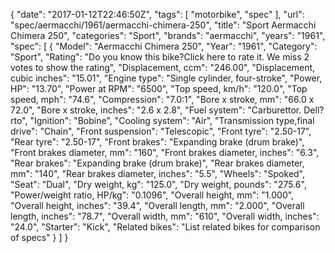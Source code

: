 {
    "date": "2017-01-12T22:46:50Z",
    "tags": [
        "motorbike",
        "spec"
    ],
    "url": "spec\/aermacchi\/1961\/aermacchi-chimera-250",
    "title": "Sport Aermacchi Chimera 250",
    "categories": "Sport",
    "brands": "aermacchi",
    "years": "1961",
    "spec": [
        {
            "Model": "Aermacchi Chimera 250",
            "Year": "1961",
            "Category": "Sport",
            "Rating": "Do you know this bike?Click here to rate it. We miss 2 votes to show the rating",
            "Displacement, ccm": "246.00",
            "Displacement, cubic inches": "15.01",
            "Engine type": "Single cylinder, four-stroke",
            "Power, HP": "13.70",
            "Power at RPM": "6500",
            "Top speed, km\/h": "120.0",
            "Top speed, mph": "74.6",
            "Compression": "7.0:1",
            "Bore x stroke, mm": "66.0 x 72.0",
            "Bore x stroke, inches": "2.6 x 2.8",
            "Fuel system": "Carburettor. Dell?rto",
            "Ignition": "Bobine",
            "Cooling system": "Air",
            "Transmission type,final drive": "Chain",
            "Front suspension": "Telescopic",
            "Front tyre": "2.50-17",
            "Rear tyre": "2.50-17",
            "Front brakes": "Expanding brake (drum brake)",
            "Front brakes diameter, mm": "160",
            "Front brakes diameter, inches": "6.3",
            "Rear brakes": "Expanding brake (drum brake)",
            "Rear brakes diameter, mm": "140",
            "Rear brakes diameter, inches": "5.5",
            "Wheels": "Spoked",
            "Seat": "Dual",
            "Dry weight, kg": "125.0",
            "Dry weight, pounds": "275.6",
            "Power\/weight ratio, HP\/kg": "0.1096",
            "Overall height, mm": "1.000",
            "Overall height, inches": "39.4",
            "Overall length, mm": "2.000",
            "Overall length, inches": "78.7",
            "Overall width, mm": "610",
            "Overall width, inches": "24.0",
            "Starter": "Kick",
            "Related bikes": "List related bikes for comparison of specs"
        }
    ]
}